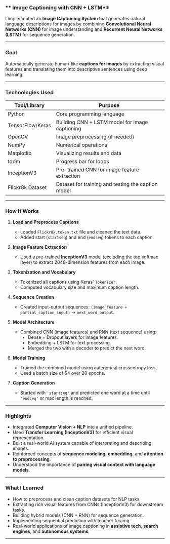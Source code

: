 
### ** Image Captioning with CNN + LSTM**  
 I implemented an **Image Captioning System** that generates natural language descriptions for images by combining **Convolutional Neural Networks (CNN)** for image understanding and **Recurrent Neural Networks (LSTM)** for sequence generation.

---

### **Goal**  
Automatically generate human-like **captions for images** by extracting visual features and translating them into descriptive sentences using deep learning.

---

### **Technologies Used**

| Tool/Library     | Purpose                                               |
|------------------|--------------------------------------------------------|
| Python           | Core programming language                             |
| TensorFlow/Keras | Building CNN + LSTM model for image captioning        |
| OpenCV           | Image preprocessing (if needed)                       |
| NumPy            | Numerical operations                                  |
| Matplotlib       | Visualizing results and data                          |
| tqdm             | Progress bar for loops                                |
| InceptionV3      | Pre-trained CNN for image feature extraction          |
| Flickr8k Dataset | Dataset for training and testing the caption model    |

---

### **How It Works**

1. **Load and Preprocess Captions**
   - Loaded `Flickr8k.token.txt` file and cleaned the text data.
   - Added start (`startseq`) and end (`endseq`) tokens to each caption.

2. **Image Feature Extraction**
   - Used a pre-trained **InceptionV3** model (excluding the top softmax layer) to extract 2048-dimension features from each image.

3. **Tokenization and Vocabulary**
   - Tokenized all captions using Keras' `Tokenizer`.
   - Computed vocabulary size and maximum caption length.

4. **Sequence Creation**
   - Created input-output sequences: `(image_feature + partial_caption_input)` → `next_word_output`.

5. **Model Architecture**
   - Combined CNN (image features) and RNN (text sequence) using:
     - Dense + Dropout layers for image features.
     - Embedding + LSTM for text processing.
     - Merged the two with a decoder to predict the next word.

6. **Model Training**
   - Trained the combined model using categorical crossentropy loss.
   - Used a batch size of 64 over 20 epochs.

7. **Caption Generation**
   - Started with `'startseq'` and predicted one word at a time until `'endseq'` or max length is reached.

---

### **Highlights**

- Integrated **Computer Vision + NLP** into a unified pipeline.
- Used **Transfer Learning (InceptionV3)** for efficient visual representation.
- Built a real-world AI system capable of interpreting and describing images.
- Reinforced concepts of **sequence modeling**, **embedding**, and **attention to preprocessing**.
- Understood the importance of **pairing visual context with language models**.

---

### **What I Learned**

- How to preprocess and clean caption datasets for NLP tasks.
- Extracting rich visual features from CNNs (InceptionV3) for downstream tasks.
- Building hybrid models (CNN + RNN) for sequence generation.
- Implementing sequential prediction with teacher forcing.
- Real-world applications of image captioning in **assistive tech**, **search engines**, and **autonomous systems**.

---

